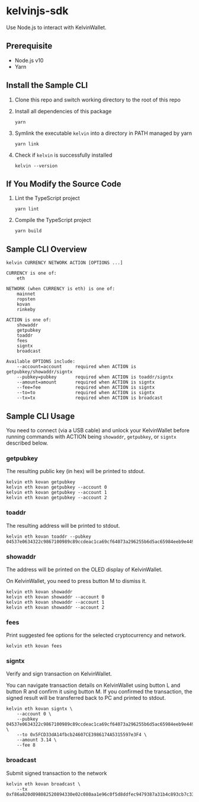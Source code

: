 # kelvinjs-sdk

Use Node.js to interact with KelvinWallet.

## Prerequisite

- Node.js v10
- Yarn

## Install the Sample CLI

1.  Clone this repo and switch working directory to the root of this repo

2.  Install all dependencies of this package
    ```
    yarn
    ```

3.  Symlink the executable `kelvin` into a directory in PATH managed by yarn
    ```
    yarn link
    ```

4.  Check if `kelvin` is successfully installed
    ```
    kelvin --version
    ```

## If You Modify the Source Code

1.  Lint the TypeScript project
    ```
    yarn lint
    ```

2.  Compile the TypeScript project
    ```
    yarn build
    ```

## Sample CLI Overview

```
kelvin CURRENCY NETWORK ACTION [OPTIONS ...]

CURRENCY is one of:
    eth

NETWORK (when CURRENCY is eth) is one of:
    mainnet
    ropsten
    kovan
    rinkeby

ACTION is one of:
    showaddr
    getpubkey
    toaddr
    fees
    signtx
    broadcast

Available OPTIONS include:
    --account=account     required when ACTION is getpubkey/showaddr/signtx
    --pubkey=pubkey       required when ACTION is toaddr/signtx
    --amount=amount       required when ACTION is signtx
    --fee=fee             required when ACTION is signtx
    --to=to               required when ACTION is signtx
    --tx=tx               required when ACTION is broadcast
```

## Sample CLI Usage

You need to connect (via a USB cable) and unlock your KelvinWallet before
running commands with ACTION being `showaddr`, `getpubkey`, or `signtx`
described below.

### getpubkey

The resulting public key (in hex) will be printed to stdout.

```
kelvin eth kovan getpubkey
kelvin eth kovan getpubkey --account 0
kelvin eth kovan getpubkey --account 1
kelvin eth kovan getpubkey --account 2
```

### toaddr

The resulting address will be printed to stdout.

```
kelvin eth kovan toaddr --pubkey 04537e0634322c9867100989c89ccdeac1ca69cf64073a296255b6d5ac65984eeb9e449270e250ef1dc25c44f5d8b8be3dd8417cdb5995444cc39a333d65e98dd9
```

### showaddr

The address will be printed on the OLED display of KelvinWallet.

On KelvinWallet, you need to press button M to dismiss it.

```
kelvin eth kovan showaddr
kelvin eth kovan showaddr --account 0
kelvin eth kovan showaddr --account 1
kelvin eth kovan showaddr --account 2
```

### fees

Print suggested fee options for the selected cryptocurrency and network.

```
kelvin eth kovan fees
```

### signtx

Verify and sign transaction on KelvinWallet.

You can navigate transaction details on KelvinWallet using button L and button
R and confirm it using button M.  If you confirmed the transaction, the signed
result will be transferred back to PC and printed to stdout.

```
kelvin eth kovan signtx \
    --account 0 \
    --pubkey 04537e0634322c9867100989c89ccdeac1ca69cf64073a296255b6d5ac65984eeb9e449270e250ef1dc25c44f5d8b8be3dd8417cdb5995444cc39a333d65e98dd9 \
    --to 0x5FCD33dA14fbcb24607CE3986174A5315597e3F4 \
    --amount 3.14 \
    --fee 8
```

### broadcast

Submit signed transaction to the network

```
kelvin eth kovan broadcast \
    --tx 0xf86a820d098082520894330e02c080aa1e96c0f5d8ddfec9479387a31b4c893cb7c337151a71e5808077a0278ba1215e987dedafaf7cdaeaa0f6d4333a25088e5180194d22915b5edf5b21a0209b5b18084583c639463a1bd846781e199b17213823582b9e8b9039e5fbb1a5
```
